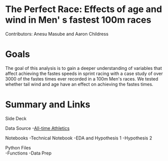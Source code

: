 # The Perfect Race: Effects of age and wind in Men' s fastest 100m races

Contributors: Anesu Masube and Aaron Childress

# Goals

The goal of this analysis is to gain a deeper understanding of variables that affect achieving the fastes speeds in sprint racing with a case study of over 3000 of the fastes times ever recorded in a 100m Men's races. We tested whether tail wind and age have an effect on achieving the fastes times.

# Summary and Links

Side Deck 

Data Source
-[All-time Athletics](http://www.alltime-athletics.com/m_100ok.htm)
			 
Notebooks 
-Technical Notebook
-EDA and Hypothesis 1
-Hypothesis 2

Python Files  
-Functions
-Data Prep
